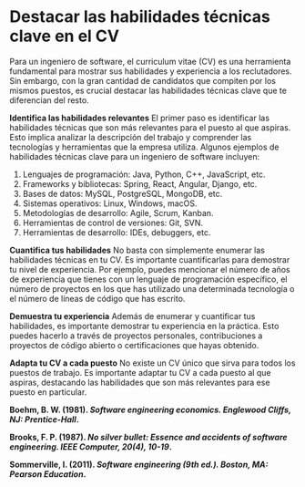 # Destacar las habilidades técnicas clave en el CV

Para un ingeniero de software, el curriculum vitae (CV) es una herramienta fundamental para mostrar sus habilidades y experiencia a los reclutadores. Sin embargo, con la gran cantidad de candidatos que compiten por los mismos puestos, es crucial destacar las habilidades técnicas clave que te diferencian del resto.

**Identifica las habilidades relevantes**
El primer paso es identificar las habilidades técnicas que son más relevantes para el puesto al que aspiras. Esto implica analizar la descripción del trabajo y comprender las tecnologías y herramientas que la empresa utiliza. Algunos ejemplos de habilidades técnicas clave para un ingeniero de software incluyen:

1. Lenguajes de programación: Java, Python, C++, JavaScript, etc.
1. Frameworks y bibliotecas: Spring, React, Angular, Django, etc.
1. Bases de datos: MySQL, PostgreSQL, MongoDB, etc.
1. Sistemas operativos: Linux, Windows, macOS.
1. Metodologías de desarrollo: Agile, Scrum, Kanban.
1. Herramientas de control de versiones: Git, SVN.
1. Herramientas de desarrollo: IDEs, debuggers, etc.

**Cuantifica tus habilidades**
No basta con simplemente enumerar las habilidades técnicas en tu CV. Es importante cuantificarlas para demostrar tu nivel de experiencia. Por ejemplo, puedes mencionar el número de años de experiencia que tienes con un lenguaje de programación específico, el número de proyectos en los que has utilizado una determinada tecnología o el número de líneas de código que has escrito.

**Demuestra tu experiencia**
Además de enumerar y cuantificar tus habilidades, es importante demostrar tu experiencia en la práctica. Esto puedes hacerlo a través de proyectos personales, contribuciones a proyectos de código abierto o certificaciones que hayas obtenido.

**Adapta tu CV a cada puesto**
No existe un CV único que sirva para todos los puestos de trabajo. Es importante adaptar tu CV a cada puesto al que aspiras, destacando las habilidades que son más relevantes para ese puesto en particular.

**Boehm, B. W. (1981). *Software engineering economics. Englewood Cliffs, NJ: Prentice-Hall*.**

**Brooks, F. P. (1987). *No silver bullet: Essence and accidents of software engineering. IEEE Computer, 20(4), 10-19*.**

**Sommerville, I. (2011). *Software engineering (9th ed.). Boston, MA: Pearson Education*.**
